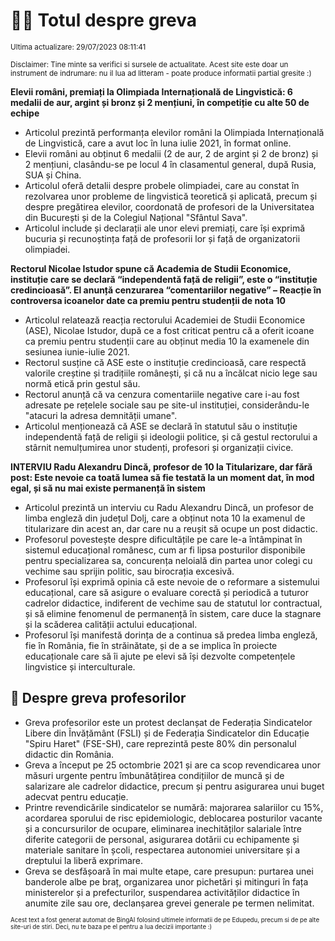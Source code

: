 # 👩‍🏫 Totul despre greva
<sub>Ultima actualizare: 29/07/2023 08:11:41</sub>

<sub>Disclaimer: Tine minte sa verifici si sursele de actualitate. Acest site este doar un instrument de indrumare: nu il lua ad litteram - poate produce informatii partial gresite :)</sub>

**Elevii români, premiați la Olimpiada Internațională de Lingvistică: 6 medalii de aur, argint și bronz și 2 mențiuni, în competiție cu alte 50 de echipe**
- Articolul prezintă performanța elevilor români la Olimpiada Internațională de Lingvistică, care a avut loc în luna iulie 2021, în format online.
- Elevii români au obținut 6 medalii (2 de aur, 2 de argint și 2 de bronz) și 2 mențiuni, clasându-se pe locul 4 în clasamentul general, după Rusia, SUA și China.
- Articolul oferă detalii despre probele olimpiadei, care au constat în rezolvarea unor probleme de lingvistică teoretică și aplicată, precum și despre pregătirea elevilor, coordonată de profesori de la Universitatea din București și de la Colegiul Național "Sfântul Sava".
- Articolul include și declarații ale unor elevi premiați, care își exprimă bucuria și recunoștința față de profesorii lor și față de organizatorii olimpiadei.

**Rectorul Nicolae Istudor spune că Academia de Studii Economice, instituție care se declară “independentă față de religii”, este o “instituție credincioasă”. El anunță cenzurarea “comentariilor negative”  – Reacție în controversa icoanelor date ca premiu pentru studenții de nota 10**
- Articolul relatează reacția rectorului Academiei de Studii Economice (ASE), Nicolae Istudor, după ce a fost criticat pentru că a oferit icoane ca premiu pentru studenții care au obținut media 10 la examenele din sesiunea iunie-iulie 2021.
- Rectorul susține că ASE este o instituție credincioasă, care respectă valorile creștine și tradițiile românești, și că nu a încălcat nicio lege sau normă etică prin gestul său.
- Rectorul anunță că va cenzura comentariile negative care i-au fost adresate pe rețelele sociale sau pe site-ul instituției, considerându-le "atacuri la adresa demnității umane".
- Articolul menționează că ASE se declară în statutul său o instituție independentă față de religii și ideologii politice, și că gestul rectorului a stârnit nemulțumirea unor studenți, profesori și organizații civice.

**INTERVIU Radu Alexandru Dincă, profesor de 10 la Titularizare, dar fără post: Este nevoie ca toată lumea să fie testată la un moment dat, în mod egal, și să nu mai existe permanență în sistem**
- Articolul prezintă un interviu cu Radu Alexandru Dincă, un profesor de limba engleză din județul Dolj, care a obținut nota 10 la examenul de titularizare din acest an, dar care nu a reușit să ocupe un post didactic.
- Profesorul povestește despre dificultățile pe care le-a întâmpinat în sistemul educațional românesc, cum ar fi lipsa posturilor disponibile pentru specializarea sa, concurența neloială din partea unor colegi cu vechime sau sprijin politic, sau birocrația excesivă.
- Profesorul își exprimă opinia că este nevoie de o reformare a sistemului educațional, care să asigure o evaluare corectă și periodică a tuturor cadrelor didactice, indiferent de vechime sau de statutul lor contractual, și să elimine fenomenul de permanență în sistem, care duce la stagnare și la scăderea calității actului educațional.
- Profesorul își manifestă dorința de a continua să predea limba engleză, fie în România, fie în străinătate, și de a se implica în proiecte educaționale care să îi ajute pe elevi să își dezvolte competențele lingvistice și interculturale.

## 🏫 Despre greva profesorilor
- Greva profesorilor este un protest declanșat de Federația Sindicatelor Libere din Învățământ (FSLI) și de Federația Sindicatelor din Educație "Spiru Haret" (FSE-SH), care reprezintă peste 80% din personalul didactic din România.
- Greva a început pe 25 octombrie 2021 și are ca scop revendicarea unor măsuri urgente pentru îmbunătățirea condițiilor de muncă și de salarizare ale cadrelor didactice, precum și pentru asigurarea unui buget adecvat pentru educație.
- Printre revendicările sindicatelor se numără: majorarea salariilor cu 15%, acordarea sporului de risc epidemiologic, deblocarea posturilor vacante și a concursurilor de ocupare, eliminarea inechităților salariale între diferite categorii de personal, asigurarea dotării cu echipamente și materiale sanitare în școli, respectarea autonomiei universitare și a dreptului la liberă exprimare.
- Greva se desfășoară în mai multe etape, care presupun: purtarea unei banderole albe pe braț, organizarea unor pichetări și mitinguri în fața ministerelor și a prefecturilor, suspendarea activităților didactice în anumite zile sau ore, declanșarea grevei generale pe termen nelimitat.


<sub><sub>Acest text a fost generat automat de BingAI folosind ultimele informatii de pe Edupedu, precum si de pe alte site-uri de stiri. Deci, nu te baza pe el pentru a lua decizii importante :)</sub></sub>